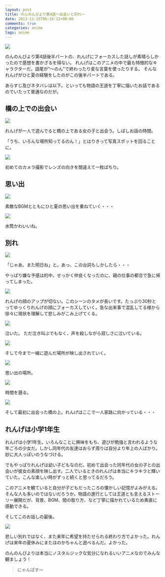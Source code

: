 ```yaml
---
layout: post
title: のんのんびより第4話〜出会いと別れ〜
date: 2013-11-15T06:16:12+00:00
comments: true
categories: anime
tags: anime
---
```


<img src="/images/2013/11/nonnon.jpeg" class="image">

のんのんびより第4話後半パートの、れんげにフォーカスした話しが素晴らしかったので感想を書かざるを得ない。
れんげはこのアニメの中で最も特徴的なキャラクターだ。語尾が"〜のん"で終わったり変な言葉を使ったりする。
そんなれんげがひと夏の経験をしたのがこの後半パートである。

あらすじ及びネタバレは以下。といっても物語の王道を丁寧に描いたお話であるのでいたって普通なのだが。

## 橋の上での出会い

<img src="/images/2013/11/1.png" class="image">

れんげが一人で遊んでると橋の上である女の子と出会う。しばしお話の時間。

「うち、いろんな場所知ってるのん！」とはりきって写真スポットを回ることに。

<img src="/images/2013/11/2.png" class="image">

初めてのカメラ撮影でレンズの向きを間違えて一枚ぱちり。

## 思い出
<img src="/images/2013/11/3.png" class="image">

素敵なBGMとともにひと夏の思い出を重ねていく・・・

<img src="/images/2013/11/4.png" class="image">

水筒かわいいね。

## 別れ
<img src="/images/2013/11/5.png" class="image">

「じゃあ、また明日ね」と。あっ、この台詞もしかしたら・・・

やっぱり嫌な予感は的中。せっかく仲良くなったのに、親の仕事の都合で急に帰ってしまった。

<img src="/images/2013/11/6.png" class="image">

れんげの顔のアップが切ない。このシーンのタメが長いです。たっぷり30秒とってゆっくりれんげの顔にフォーカスしていく。急な出来事で混乱してる様から徐々に現状を理解して悲しみがこみ上げてくる。

<img src="/images/2013/11/7.png" class="image">

泣いた。
ただ泣き叫ぶでもなく、声を殺しながら寂しさに泣いている。

<img src="/images/2013/11/8.png" class="image">

そして今まで一緒に遊んだ場所が映し出されていく。

<img src="/images/2013/11/9.png" class="image">

思い出の場所。

<img src="/images/2013/11/10.png" class="image">

時間を遡る。

<img src="/images/2013/11/11.png" class="image">

そして最初に出会った橋の上。れんげはここで一人家路に向かっている・・・

## れんげは小学1年生
れんげは小学1年生。いろんなことに興味をもち、遊びが勉強と言われるような年ごろの少女だ。しかし同年代の友達はおらず周りは自分より年上の人ばかり。妙に大人っぽいのうなづける。

でもやっぱりれんげは幼い子どもなのだ。初めて出会った同年代の女の子との出会いが彼女の素顔を映し出す。二人でいるときのれんげは本当にキラキラと輝いていた。こんな楽しい時がずっと続くと思ってるだろう。

このアニメを観ていると自分が子どもだったころの懐かしい記憶がよみがえる。そんな人も多いのではないだろうか。物語の進行としては王道とも言えるストーリー展開だが、背景、BGM、間の取り方、など丁寧に描かれているため素直に感動できる。

そしてこのお話しの最後。

<img src="/images/2013/11/12.png" class="image">

悲しい別れではなく、また来年に希望を持たせられる終わり方でよかった。れんげは来年の夏休みにまたほのかちゃんと遊べるんだ。よかった。

のんのんびよりは本当にノスタルジックな気分になれるいいアニメなのでみんな観ましょう！

> にゃんぱす〜
